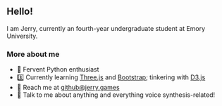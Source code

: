 ## Hello!

I am Jerry, currently an fourth-year undergraduate student at Emory University.

### More about me
- 🐍 Fervent Python enthusiast
- 3️⃣ Currently learning [Three.js](https://threejs.org/) and [Bootstrap](https://getbootstrap.com/); tinkering with [D3.js](https://d3js.org/)
- 📧 Reach me at [github@jerry.games](mailto:github@jerry.games)
- 🎤 Talk to me about anything and everything voice synthesis-related!
